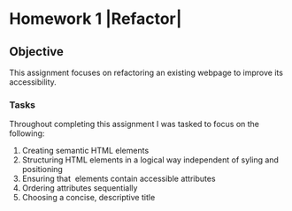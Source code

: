 # Homework 1 |Refactor|

## Objective

This assignment focuses on refactoring an existing webpage to improve its accessibility.

### Tasks

Throughout completing this assignment I was tasked to focus on the following:

1. Creating semantic HTML elements
1. Structuring HTML elements in a logical way   independent of syling and positioning
1. Ensuring that <img> elements contain accessible <alt> attributes
1. Ordering <heading> attributes sequentially
1. Choosing a concise, descriptive title



